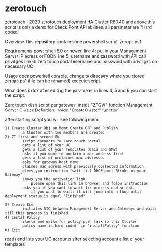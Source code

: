 # zerotouch
zerotouch - 2020 zerotouch deployment HA Cluster R80.40 and above
this script is only a demo for Check Point API abilities. all parameter are "Hard coded"

Overview
This repository contains one powershell script.
zerops.ps1

Requirements
powershell 5.0 or newer.
line 4: put in your Management Server IP adress or FQDN
line 5: username and password with API call priviliges
line 6: zero touch portal username and password with priviliges on necessary UC

Usage
open powerhell console.
change to directory where you stored zerops.ps1 (file can be renamed)
execute script.


What does it do?
after editing the parameter in lines 4, 5 and 6 you can start the script.

Zero touch clish script per gateway: inside "ZTGW" function
Management Server Cluster Definition: inside "CreateCluster" function

after starting script you will see following menu

    1) Create Cluster Obj on Mgmt Create OTP and Publish
            a Cluster with two members are created
    2) ZT first and second GW
            script connects to Zero touch Portal
            gets a list of your UC
            gets a list of your Templates (Gaia and SMB)
            asks if you want to unclaim a mac address first
            gets a list of unclaimed mac addresses
            asks for gateway host name
            claimes mac adress with previously collected information
            gives you instruction "wait till DHCP port Blinks on your Gateway" 
            shows you the activation link
                please open this link in browser and folow instruction
            asks you if you want to wait for process end or not.
                if you want to wait: it will jump into a loop until deployment status is equal "Finished"
                
    3) Create-Sic
            initiales SIC between Management Server and Gateways and waits till this process is finished
    4) Instal Policy
            starts and waits for policy push task to this Cluster 
            policy name is hard coded  in "installPolicy" function
    0) Exit
    


reads and lists your UC accounts
after selecting account a list of your templates  


